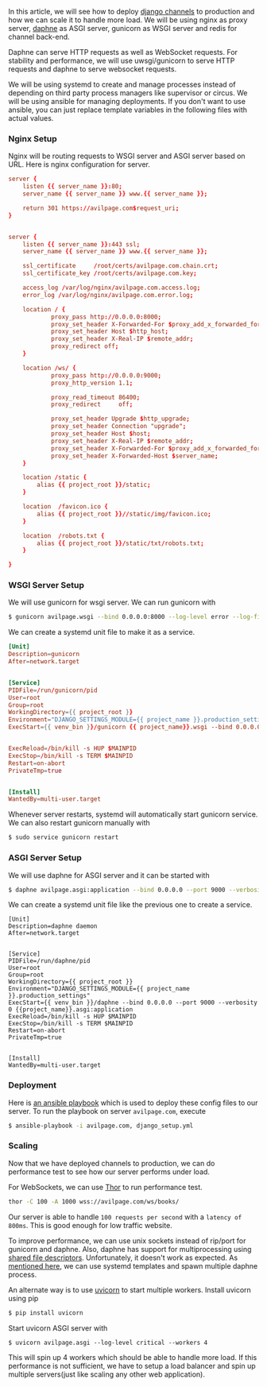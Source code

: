 <!--
.. title: How To Deploy Django Channels To Production
.. slug: deploying-scaling-django-channels
.. date: 2018-05-18 21:21:21 UTC+05:30
.. tags: python, django, devops
.. category:
.. link:
.. description:
.. type: text
-->

In this article, we will see how to deploy [django channels](https://pypi.org/project/channels/) to production and how we can scale it to handle more load. We will be using nginx as proxy server, [daphne](https://pypi.org/project/daphne/) as ASGI server, gunicorn as WSGI server and redis for channel back-end.

Daphne can serve HTTP requests as well as WebSocket requests. For stability and performance, we will use uwsgi/gunicorn to serve HTTP requests and daphne to serve websocket requests.

We will be using systemd to create and manage processes instead of depending on third party process managers like supervisor or circus. We will be using ansible for managing deployments. If you don't want to use ansible, you can just replace template variables in the following files with actual values.


### Nginx Setup

Nginx will be routing requests to WSGI server and ASGI server based on URL. Here is nginx configuration for server.

```conf
server {
    listen {{ server_name }}:80;
    server_name {{ server_name }} www.{{ server_name }};

    return 301 https://avilpage.com$request_uri;
}


server {
    listen {{ server_name }}:443 ssl;
    server_name {{ server_name }} www.{{ server_name }};

    ssl_certificate     /root/certs/avilpage.com.chain.crt;
    ssl_certificate_key /root/certs/avilpage.com.key;

    access_log /var/log/nginx/avilpage.com.access.log;
    error_log /var/log/nginx/avilpage.com.error.log;

    location / {
            proxy_pass http://0.0.0.0:8000;
            proxy_set_header X-Forwarded-For $proxy_add_x_forwarded_for;
            proxy_set_header Host $http_host;
            proxy_set_header X-Real-IP $remote_addr;
            proxy_redirect off;
    }

    location /ws/ {
            proxy_pass http://0.0.0.0:9000;
            proxy_http_version 1.1;

            proxy_read_timeout 86400;
            proxy_redirect     off;

            proxy_set_header Upgrade $http_upgrade;
            proxy_set_header Connection "upgrade";
            proxy_set_header Host $host;
            proxy_set_header X-Real-IP $remote_addr;
            proxy_set_header X-Forwarded-For $proxy_add_x_forwarded_for;
            proxy_set_header X-Forwarded-Host $server_name;
    }

    location /static {
        alias {{ project_root }}/static;
    }

    location  /favicon.ico {
        alias {{ project_root }}//static/img/favicon.ico;
    }

    location  /robots.txt {
        alias {{ project_root }}/static/txt/robots.txt;
    }

}
```

### WSGI Server Setup

We will use gunicorn for wsgi server. We can run gunicorn with

```sh
$ gunicorn avilpage.wsgi --bind 0.0.0.0:8000 --log-level error --log-file=- --settings avilpage.production_settings
```

We can create a systemd unit file to make it as a service.

```conf
[Unit]
Description=gunicorn
After=network.target


[Service]
PIDFile=/run/gunicorn/pid
User=root
Group=root
WorkingDirectory={{ project_root }}
Environment="DJANGO_SETTINGS_MODULE={{ project_name }}.production_settings"
ExecStart={{ venv_bin }}/gunicorn {{ project_name}}.wsgi --bind 0.0.0.0:8000 --log-level error --log-file=- --workers 5 --preload


ExecReload=/bin/kill -s HUP $MAINPID
ExecStop=/bin/kill -s TERM $MAINPID
Restart=on-abort
PrivateTmp=true


[Install]
WantedBy=multi-user.target
```

Whenever server restarts, systemd will automatically start gunicorn service. We can also restart gunicorn manually with

```sh
$ sudo service gunicorn restart
```


### ASGI Server Setup

We will use daphne for ASGI server and it can be started with

```sh
$ daphne avilpage.asgi:application --bind 0.0.0.0 --port 9000 --verbosity 1
```

We can create a systemd unit file like the previous one to create a service.

```
[Unit]
Description=daphne daemon
After=network.target


[Service]
PIDFile=/run/daphne/pid
User=root
Group=root
WorkingDirectory={{ project_root }}
Environment="DJANGO_SETTINGS_MODULE={{ project_name }}.production_settings"
ExecStart={{ venv_bin }}/daphne --bind 0.0.0.0 --port 9000 --verbosity 0 {{project_name}}.asgi:application
ExecReload=/bin/kill -s HUP $MAINPID
ExecStop=/bin/kill -s TERM $MAINPID
Restart=on-abort
PrivateTmp=true


[Install]
WantedBy=multi-user.target
```

### Deployment

Here is [an ansible playbook](https://github.com/ChillarAnand/eddie/blob/master/ubuntu/config/playbooks/django_setup.yml) which is used to deploy these config files to our server. To run the playbook on server `avilpage.com`, execute

```sh
$ ansible-playbook -i avilpage.com, django_setup.yml
```


### Scaling

Now that we have deployed channels to production, we can do performance test to see how our server performs under load.

For WebSockets, we can use [Thor](https://www.npmjs.com/package/thor) to run performance test.

```sh
thor -C 100 -A 1000 wss://avilpage.com/ws/books/
```

Our server is able to handle `100 requests per second` with a `latency of 800ms`. This is good enough for low traffic website.

To improve performance, we can use unix sockets instead of rip/port for gunicorn and daphne. Also, daphne has support for multiprocessing using [shared file descriptors](). Unfortunately, it doesn't work as expected. As [mentioned here](https://github.com/django/daphne/issues/182#issuecomment-387507887), we can use systemd templates and spawn multiple daphne process.

An alternate way is to use [uvicorn](https://pypi.org/project/uvicorn/) to start multiple workers. Install uvicorn using pip

```sh
$ pip install uvicorn
```

Start uvicorn ASGI server with

```
$ uvicorn avilpage.asgi --log-level critical --workers 4
```
This will spin up 4 workers which should be able to handle more load. If this performance is not sufficient, we have to setup a load balancer and spin up multiple servers(just like scaling any other web application).
